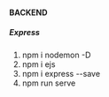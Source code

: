 #### BACKEND

##### Express

1. npm i nodemon -D
2. npm i ejs
3. npm i express --save
4. npm run serve